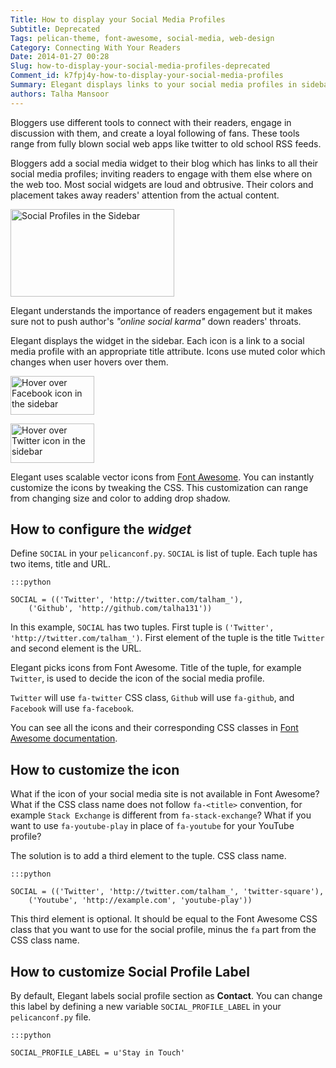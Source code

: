 ```yaml
---
Title: How to display your Social Media Profiles
Subtitle: Deprecated
Tags: pelican-theme, font-awesome, social-media, web-design
Category: Connecting With Your Readers
Date: 2014-01-27 00:28
Slug: how-to-display-your-social-media-profiles-deprecated
Comment_id: k7fpj4y-how-to-display-your-social-media-profiles
Summary: Elegant displays links to your social media profiles in sidebar in a customizable manner
authors: Talha Mansoor
---
```


Bloggers use different tools to connect with their readers, engage in
discussion with them, and create a loyal following of fans. These tools range
from fully blown social web apps like twitter to old school RSS feeds.

Bloggers add a social media widget to their blog which has links to all their
social media profiles; inviting readers to engage with them else where on the
web too. Most social widgets are loud and obtrusive. Their colors and placement
takes away readers' attention from the actual content.

<img class="align-right" style="width: 262.0px; height: 140.0px;"
src="{static}/images/social-profiles-sidebar-default.png" alt="Social
Profiles in the Sidebar" />

Elegant understands the importance of readers engagement but it makes sure
not to push author's _"online social karma"_ down readers' throats.

Elegant displays the widget in the sidebar. Each icon is a link to a social
media profile with an appropriate title attribute. Icons use muted color which
changes when user hovers over them.

<img class="align-right" style="width: 134.0px; height: 62.5px;"
src="{static}/images/social-profiles-sidebar-facebook.png" alt="Hover over
Facebook icon in the sidebar" />

<img class="align-right" style="width: 134.0px; height: 62.5px;"
src="{static}/images/social-profiles-sidebar-twitter.png" alt="Hover over
Twitter icon in the sidebar" />

Elegant uses scalable vector icons from [Font
Awesome](http://fortawesome.github.io/Font-Awesome/). You can instantly
customize the icons by tweaking the CSS. This customization can range from
changing size and color to adding drop shadow.

## How to configure the _widget_

Define `SOCIAL` in your `pelicanconf.py`. `SOCIAL` is list of tuple. Each tuple
has two items, title and URL.

    :::python

    SOCIAL = (('Twitter', 'http://twitter.com/talham_'),
        ('Github', 'http://github.com/talha131'))

In this example, `SOCIAL` has two tuples. First tuple is `('Twitter', 'http://twitter.com/talham_')`. First element of the tuple is the title
`Twitter` and second element is the URL.

Elegant picks icons from Font Awesome. Title of the tuple, for example
`Twitter`, is used to decide the icon of the social media profile.

`Twitter` will use `fa-twitter` CSS class, `Github` will use `fa-github`, and
`Facebook` will use `fa-facebook`.

You can see all the icons and their corresponding CSS classes in [Font Awesome
documentation](http://fortawesome.github.io/Font-Awesome/icons/#brand).

## How to customize the icon

What if the icon of your social media site is not available in Font Awesome?
What if the CSS class name does not follow `fa-<title>` convention, for example
`Stack Exchange` is different from `fa-stack-exchange`? What if you want to use
`fa-youtube-play` in place of `fa-youtube` for your YouTube profile?

The solution is to add a third element to the tuple. CSS class name.

    :::python

    SOCIAL = (('Twitter', 'http://twitter.com/talham_', 'twitter-square'),
        ('Youtube', 'http://example.com', 'youtube-play'))

This third element is optional. It should be equal to the Font Awesome CSS
class that you want to use for the social profile, minus the `fa` part from the
CSS class name.

## How to customize Social Profile Label

By default, Elegant labels social profile section as **Contact**. You can
change this label by defining a new variable `SOCIAL_PROFILE_LABEL` in your
`pelicanconf.py` file.

    :::python

    SOCIAL_PROFILE_LABEL = u'Stay in Touch'
